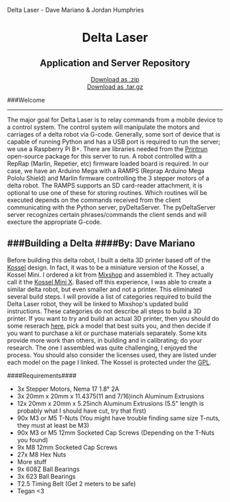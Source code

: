 Delta Laser - Dave Mariano & Jordan Humphries

<h1 align="center">Delta Laser</h1>
<h2 align="center">Application and Server Repository</h2>


<p align="center">
<a href="https://github.com/d-mariano/DeltaControl/zipball/master">Download as .zip</a>
<br />
<a href="https://github.com/d-mariano/DeltaControl/tarball/master">Download as .tar.gz</a>
</p>




###Welcome

---
The major goal for Delta Laser is to relay commands from a mobile device to a control system.  The control system will manipulate the motors and carriages of a delta robot via G-code. Generally, some sort of device that is capable of running Python and has a USB port is required to run the server; we use a Raspberry Pi B+. There are libraries needed from the <a href="https://github.com/kliment/Printrun">Printrun</a> open-source package for this server to run. A robot controlled with a RepRap (Marlin, Repetier, etc) firmware loaded board is required. In our case, we have an Arduino Mega with a RAMPS (Reprap Arduino Mega Pololu Shield) and Marlin firmware controlling the 3 stepper motors of a delta robot. The RAMPS supports an SD card-reader attachment, it is optional to use one of these for storing routines. Which routines will be executed depends on the commands received from the client communicating with the Python server, pyDeltaServer. The pyDeltaServer server recognizes certain phrases/commands the client sends and will execture the appropriate G-code.</p>

###Building a Delta
####By: Dave Mariano
---

Before building this delta robot, I built a delta 3D printer based off of the [Kossel](http://reprap.org/wiki/Kossel) design.  In fact, it was to be a miniature version of the Kossel, a Kossel Mini.  I ordered a kit from [Mixshop](http://mixshop.com/index.php?main_page=product_info&cPath=59&products_id=220) and assembled it.  They actually call it the [Kossel Mini X](https://www.mixshop.com/docs/product/kossel).  Based off this experience, I was able to create a similar delta robot, but even smaller and not a printer.  This eliminated several build steps.  I will provide a list of categories required to build the Delta Laser robot, they will be linked to Mixshop's updated build instructions.  These categories do not describe all steps to build a 3D printer.  If you want to try and build an actual 3D printer, then you should do some reserach [here](http://reprap.org/wiki/RepRap_Options#Models), pick a model that best suits you, and then decide if you want to purchase a kit or purchase materials separately.  Some kits provide more work than others, in building and in calibrating; do your research. The one I assembled was quite challenging, I enjoyed the process.  You should also consider the licenses used, they are listed under each model on the page I linked.  The Kossel is protected under the [GPL](http://reprap.org/wiki/GPL).  

####Requirements####
* 3x Stepper Motors, Nema 17 1.8° 2A
* 3x 20mm x 20mm x 11.4375(11 and 7/16)inch Aluminum Extrusions 
* 12x 20mm x 20mm x 5.25inch Aluminum Extrusions (5.5" length is probably what I should have cut, try that first)
* 90x M3 or M5 T-Nuts (You might have trouble finding same size T-nuts, they must at least be M3)
* 90x M3 or M5 12mm Socketed Cap Screws (Depending on the T-Nuts you found) 
* 9x M8 12mm Socketed Cap Screws
* 27x M8 Hex Nuts
* More stuff
* 9x 608Z Ball Bearings
* 3x 623 Ball Bearings
* T2.5 Timing Belt (Get 2 meters to be safe)
* Tegan <3


